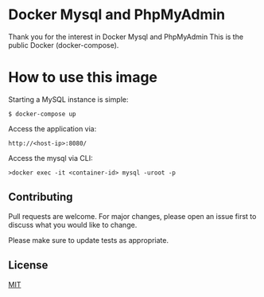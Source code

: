 # Docker Mysql and PhpMyAdmin

Thank you for the interest in Docker Mysql and PhpMyAdmin
This is the public Docker (docker-compose).

# How to use this image

Starting a MySQL instance is simple:

```console
$ docker-compose up
```

Access the application via:

```console
http://<host-ip>:8080/
```

Access the mysql via CLI:

```console
>docker exec -it <container-id> mysql -uroot -p
```


## Contributing
Pull requests are welcome. For major changes, please open an issue first to discuss what you would like to change.

Please make sure to update tests as appropriate.

## License
[MIT](https://choosealicense.com/licenses/mit/)